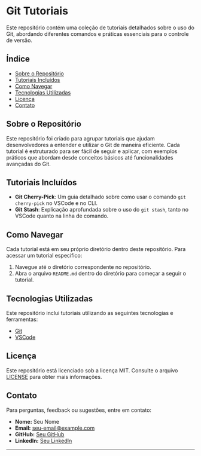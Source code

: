 # Git Tutoriais

Este repositório contém uma coleção de tutoriais detalhados sobre o uso do Git, abordando diferentes comandos e práticas essenciais para o controle de versão.

## Índice

- [Sobre o Repositório](#sobre-o-repositório)
- [Tutoriais Incluídos](#tutoriais-incluídos)
- [Como Navegar](#como-navegar)
- [Tecnologias Utilizadas](#tecnologias-utilizadas)
- [Licença](#licença)
- [Contato](#contato)

## Sobre o Repositório

Este repositório foi criado para agrupar tutoriais que ajudam desenvolvedores a entender e utilizar o Git de maneira eficiente. Cada tutorial é estruturado para ser fácil de seguir e aplicar, com exemplos práticos que abordam desde conceitos básicos até funcionalidades avançadas do Git.

## Tutoriais Incluídos

- **Git Cherry-Pick**: Um guia detalhado sobre como usar o comando `git cherry-pick` no VSCode e no CLI.
- **Git Stash**: Explicação aprofundada sobre o uso do `git stash`, tanto no VSCode quanto na linha de comando.

## Como Navegar

Cada tutorial está em seu próprio diretório dentro deste repositório. Para acessar um tutorial específico:

1. Navegue até o diretório correspondente no repositório.
2. Abra o arquivo `README.md` dentro do diretório para começar a seguir o tutorial.

## Tecnologias Utilizadas

Este repositório inclui tutoriais utilizando as seguintes tecnologias e ferramentas:

- [Git](https://git-scm.com/)
- [VSCode](https://code.visualstudio.com/)

## Licença

Este repositório está licenciado sob a licença MIT. Consulte o arquivo [LICENSE](LICENSE) para obter mais informações.

## Contato

Para perguntas, feedback ou sugestões, entre em contato:

- **Nome:** Seu Nome
- **Email:** [seu-email@example.com](mailto:seu-email@example.com)
- **GitHub:** [Seu GitHub](https://github.com/seu-usuario)
- **LinkedIn:** [Seu LinkedIn](https://linkedin.com/in/seu-usuario)

---